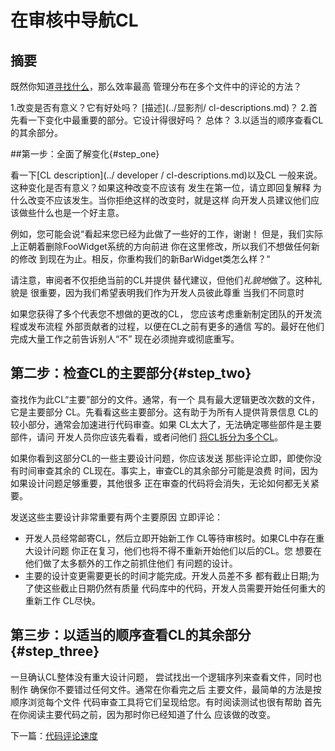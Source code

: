 # 在审核中导航CL



## 摘要

既然你知道[寻找什么](looking-for.md)，那么效率最高
管理分布在多个文件中的评论的方法？

1.改变是否有意义？它有好处吗？
    [描述](../显影剂/ cl-descriptions.md)？
2.首先看一下变化中最重要的部分。它设计得很好吗？
    总体？
3.以适当的顺序查看CL的其余部分。

##第一步：全面了解变化{#step_one}

看一下[CL description](../ developer / cl-descriptions.md)以及CL
一般来说。这种变化是否有意义？如果这种改变不应该有
发生在第一位，请立即回复解释
为什么改变不应该发生。当你拒绝这样的改变时，就是这样
向开发人员建议他们应该做些什么也是一个好主意。

例如，您可能会说“看起来您已经为此做了一些好的工作，谢谢！
但是，我们实际上正朝着删除FooWidget系统的方向前进
你在这里修改，所以我们不想做任何新的修改
到现在为止。相反，你重构我们的新BarWidget类怎么样？“

请注意，审阅者不仅拒绝当前的CL并提供
替代建议，但他们*礼貌地*做了。这种礼貌是
很重要，因为我们希望表明我们作为开发人员彼此尊重
当我们不同意时

如果您获得了多个代表您不想做的更改的CL，
您应该考虑重新制定团队的开发流程或发布流程
外部贡献者的过程，以便在CL之前有更多的通信
写的。最好在他们完成大量工作之前告诉别人“不”
现在必须抛弃或彻底重写。

## 第二步：检查CL的主要部分{#step_two}

查找作为此CL“主要”部分的文件。通常，有一个
具有最大逻辑更改次数的文件，它是主要部分
CL。先看看这些主要部分。这有助于为所有人提供背景信息
CL的较小部分，通常会加速进行代码审查。如果
CL太大了，无法确定哪些部件是主要部件，请问
开发人员你应该先看看，或者问他们
[将CL拆分为多个CL](../developer/small-cls.md)。

如果你看到这部分CL的一些主要设计问题，你应该发送
那些评论立即，即使你没有时间审查其余的
CL现在。事实上，审查CL的其余部分可能是浪费
时间，因为如果设计问题足够重要，其他很多
正在审查的代码将会消失，无论如何都无关紧要。

发送这些主要设计非常重要有两个主要原因
立即评论：

 - 开发人员经常邮寄CL，然后立即开始新工作
    CL等待审核时。如果CL中存在重大设计问题
    你正在复习，他们也将不得不重新开始他们以后的CL。您
    想要在他们做了太多额外的工作之前抓住他们
    有问题的设计。
 - 主要的设计变更需要更长的时间才能完成。开发人员差不多
    都有截止日期;为了使这些截止日期仍然有质量
    代码库中的代码，开发人员需要开始任何重大的重新工作
    CL尽快。

## 第三步：以适当的顺序查看CL的其余部分{#step_three}

一旦确认CL整体没有重大设计问题，
尝试找出一个逻辑序列来查看文件，同时也制作
确保你不要错过任何文件。通常在你看完之后
主要文件，最简单的方法是按顺序浏览每个文件
代码审查工具将它们呈现给您。有时阅读测试也很有帮助
首先在你阅读主要代码之前，因为那时你已经知道了什么
应该做的改变。

下一篇：[代码评论速度](speed.md)